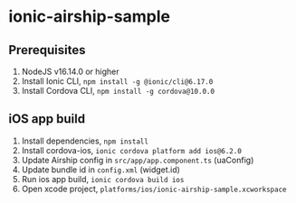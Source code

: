 # ionic-airship-sample


## Prerequisites

1. NodeJS v16.14.0 or higher
2. Install Ionic CLI, `npm install -g @ionic/cli@6.17.0`
3. Install Cordova CLI, `npm install -g cordova@10.0.0`

## iOS app build
1. Install dependencies, `npm install`
2. Install cordova-ios, `ionic cordova platform add ios@6.2.0`
3. Update Airship config in `src/app/app.component.ts` (uaConfig)
4. Update bundle id in `config.xml` (widget.id)
5. Run ios app build, `ionic cordova build ios`
6. Open xcode project, `platforms/ios/ionic-airship-sample.xcworkspace`
